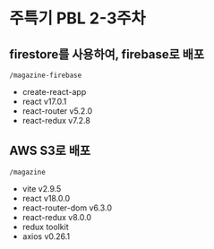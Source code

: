# 주특기 PBL 2-3주차

## firestore를 사용하여, firebase로 배포
`/magazine-firebase`
- create-react-app
- react v17.0.1
- react-router v5.2.0
- react-redux v7.2.8

## AWS S3로 배포
`/magazine`
- vite v2.9.5
- react v18.0.0
- react-router-dom v6.3.0
- react-redux v8.0.0
- redux toolkit
- axios v0.26.1
